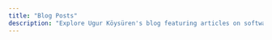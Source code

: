 ```yaml
---
title: "Blog Posts"
description: "Explore Ugur Köysüren's blog featuring articles on software engineering, cloud architecture, AI integration, and technology leadership. Practical insights and experiences shared."
---
```



